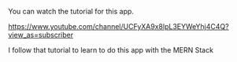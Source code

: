 You can watch the tutorial for this app.

https://www.youtube.com/channel/UCFyXA9x8lpL3EYWeYhj4C4Q?view_as=subscriber


I follow that tutorial to learn to do this app with the MERN Stack
